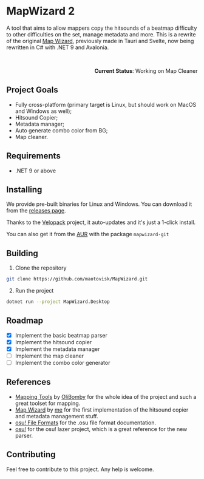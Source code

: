 # MapWizard 2

A tool that aims to allow mappers copy the hitsounds of a beatmap difficulty to other difficulties on the set, manage metadata and more. This is a rewrite of the original [Map Wizard](https://github.com/maotovisk/map-wizard), previously made in Tauri and Svelte, now being rewritten in C# with .NET 9 and Avalonia.

<br/>

<p align="right"><b>Current Status</b>: Working on Map Cleaner</p>

## Project Goals

- Fully cross-platform (primary target is Linux, but should work on MacOS and Windows as well);
- Hitsound Copier;
- Metadata manager;
- Auto generate combo color from BG;
- Map cleaner.

## Requirements

- .NET 9 or above

## Installing
We provide pre-built binaries for Linux and Windows. You can download it from the [releases page](
https://github.com/maotovisk/MapWizard/releases). 
 
Thanks to the [Velopack](https://velopack.io/) project, it auto-updates and it's just a 1-click install.

You can also get it from the [AUR](https://aur.archlinux.org/packages/mapwizard-git) with the package `mapwizard-git`

## Building

1. Clone the repository

```bash
git clone https://github.com/maotovisk/MapWizard.git
```

2. Run the project

```bash
dotnet run --project MapWizard.Desktop
```

## Roadmap

- [x] Implement the basic beatmap parser
- [x] Implement the hitsound copier
- [x] Implement the metadata manager
- [ ] Implement the map cleaner
- [ ] Implement the combo color generator

## References

- [Mapping Tools](https://github.com/olibomby/mapping_tools) by [OliBomby](https://github.com/olibomby) for the whole idea of the project and such a great toolset for mapping.
- [Map Wizard](https://github.com/maotovisk/map-wizard) by [me](https://github.com/maotovisk) for the first implementation of the hitsound copier and metadata management stuff.
- [osu! File Formats](https://osu.ppy.sh/help/wiki/osu!_File_Formats) for the .osu file format documentation.
- [osu!](https://github.com/ppy/osu) for the osu! lazer project, which is a great reference for the new parser.

## Contributing

Feel free to contribute to this project. Any help is welcome.
